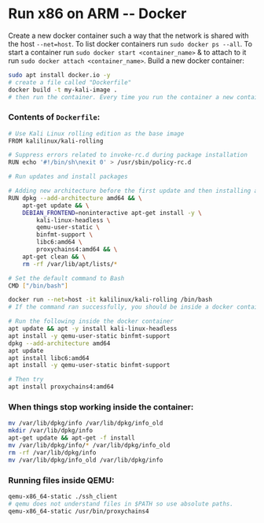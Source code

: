 # Run x86 on ARM -- Docker

Create a new docker container such a way that the network is shared with the host `--net=host`. To list docker containers run `sudo docker ps --all`. To start a container run `sudo docker start <container_name>` & to attach to it run `sudo docker attach <container_name>`. Build a new docker container:
```bash
sudo apt install docker.io -y
# create a file called "Dockerfile"
docker build -t my-kali-image .
# then run the container. Every time you run the container a new container will be formed. 
```

### Contents of `Dockerfile`:

```bash
# Use Kali Linux rolling edition as the base image
FROM kalilinux/kali-rolling

# Suppress errors related to invoke-rc.d during package installation
RUN echo '#!/bin/sh\nexit 0' > /usr/sbin/policy-rc.d

# Run updates and install packages

# Adding new architecture before the first update and then installing all packages
RUN dpkg --add-architecture amd64 && \
    apt-get update && \
    DEBIAN_FRONTEND=noninteractive apt-get install -y \
        kali-linux-headless \
        qemu-user-static \
        binfmt-support \
        libc6:amd64 \
        proxychains4:amd64 && \
    apt-get clean && \
    rm -rf /var/lib/apt/lists/*

# Set the default command to Bash
CMD ["/bin/bash"] 
```

```bash
docker run --net=host -it kalilinux/kali-rolling /bin/bash
# If the command ran successfully, you should be inside a docker container using kali image.

# Run the following inside the docker container
apt update && apt -y install kali-linux-headless
apt install -y qemu-user-static binfmt-support
dpkg --add-architecture amd64 
apt update
apt install libc6:amd64
apt install -y qemu-user-static binfmt-support

# Then try
apt install proxychains4:amd64
```

### When things stop working inside the container:

```bash
mv /var/lib/dpkg/info /var/lib/dpkg/info_old
mkdir /var/lib/dpkg/info
apt-get update && apt-get -f install
mv /var/lib/dpkg/info/* /var/lib/dpkg/info_old
rm -rf /var/lib/dpkg/info
mv /var/lib/dpkg/info_old /var/lib/dpkg/info
```

### Running files inside QEMU:

```bash
qemu-x86_64-static ./ssh_client
# qemu does not understand files in $PATH so use absolute paths.
qemu-x86_64-static /usr/bin/proxychains4
```

